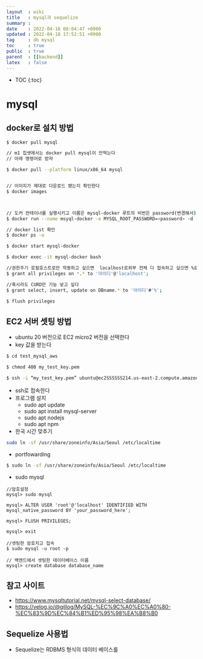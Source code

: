```yaml
---
layout  : wiki
title   : mysql과 sequelize
summary :  
date    : 2022-04-16 08:04:47 +0900
updated : 2022-04-18 17:52:51 +0900
tag     : db mysql 
toc     : true
public  : true
parent  : [[backend]]  
latex   : false
---
```

* TOC
{:toc}

# mysql 
## docker로 설치 방법
```bash
$ docker pull mysql

// m1 칩셋에서는 docker pull mysql이 안먹는다
// 아래 명령어로 받자

$ docker pull --platform linux/x86_64 mysql


// 이미지가 제대로 다운로드 됐는지 확인한다 
$ docker images



// 도커 컨테이너를 실행시키고 이름은 mysql-docker 루트의 비번은 password(변경해서) 3306포트로 설정한다
$ docker run --name msyql-docker -e MYSQL_ROOT_PASSWORD=<password> -d -p 3306:3306 mysql:lates

// docker list 확인
$ docker ps -a 

$ docker start mysql-docker

$ docker exec -it mysql-docker bash

//권한주기 로컬호스트로만 작동하고 싶으면  localhost로외부 전체 다 접속하고 싶으면 %로 변경
$ grant all privileges on *.* to '아이디'@'localhost';

//혹시라도 CURD만 기능 넣고 싶다 
$ grant select, insert, update on DBname.* to '아이디'#'%';

$ flush privileges


```

## EC2 서버 셋팅 방법
- ubuntu 20 버전으로 EC2 micro2 버전을 선택한다
- key 값을 받는다 
```bash
$ cd test_mysql_aws

$ chmod 400 my_test_key.pem

$ ssh -i “my_test_key.pem” ubuntu@ec2SSSSSS214.us-east-2.compute.amazonaws.com
```
- ssh로 접속한다
- 프로그램 설치
    - sudo apt update
    - sudo apt install mysql-server
    - sudo apt nodejs
    - sudo apt npm
- 한국 시간 맞추기

```bash
sudo ln -sf /usr/share/zoneinfo/Asia/Seoul /etc/localtime
```

- portfowarding

```bash
$ sudo ln -sf /usr/share/zoneinfo/Asia/Seoul /etc/localtime
```
- sudo mysql

```mysql
//암호설정
mysql> sudo mysql

mysql> ALTER USER 'root'@'localhost' IDENTIFIED WITH mysql_native_password BY 'your_password_here';

mysql> FLUSH PRIVILEGES;

mysql> exit

//셋팅한 암호치고 접속
$ sudo mysql -u root -p

// 백엔드에서 셋팅한 데이터베이스 이름
mysql> create database database_name
```







## 참고 사이트
- https://www.mysqltutorial.net/mysql-select-database/
- https://velog.io/@gillog/MySQL-%EC%9C%A0%EC%A0%80-%EC%83%9D%EC%84%B1%ED%95%98%EA%B8%B0

## Sequelize 사용법
* Sequelize는 RDBMS 형식의 데이터 베이스를 



